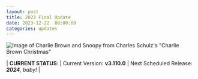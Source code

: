 ```yaml
---
layout: post
title: 2023 Final Update
date: 2023-12-22  08:00:00
categories: updates
---
```


![Image of Charlie Brown and Snoopy from Charles Schulz's "Charlie Brown Christmas"](https://mcusercontent.com/845c4ebabb5b5ae7a6372c715/images/1466710a-f737-aee0-4b75-dcbbd18f417e.jpg)

| __CURRENT STATUS__:
| Current Version: **v3.110.0**
| Next Scheduled Release: *__2024__, baby!*
|
